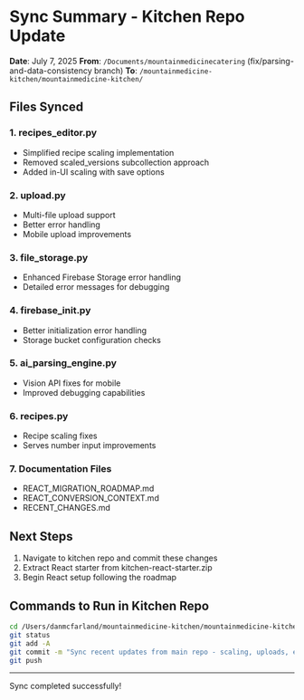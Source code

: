 # Sync Summary - Kitchen Repo Update

**Date**: July 7, 2025
**From**: `/Documents/mountainmedicinecatering` (fix/parsing-and-data-consistency branch)
**To**: `/mountainmedicine-kitchen/mountainmedicine-kitchen/`

## Files Synced

### 1. **recipes_editor.py**
- Simplified recipe scaling implementation
- Removed scaled_versions subcollection approach
- Added in-UI scaling with save options

### 2. **upload.py**
- Multi-file upload support
- Better error handling
- Mobile upload improvements

### 3. **file_storage.py**
- Enhanced Firebase Storage error handling
- Detailed error messages for debugging

### 4. **firebase_init.py**
- Better initialization error handling
- Storage bucket configuration checks

### 5. **ai_parsing_engine.py**
- Vision API fixes for mobile
- Improved debugging capabilities

### 6. **recipes.py**
- Recipe scaling fixes
- Serves number input improvements

### 7. **Documentation Files**
- REACT_MIGRATION_ROADMAP.md
- REACT_CONVERSION_CONTEXT.md
- RECENT_CHANGES.md

## Next Steps

1. Navigate to kitchen repo and commit these changes
2. Extract React starter from kitchen-react-starter.zip
3. Begin React setup following the roadmap

## Commands to Run in Kitchen Repo

```bash
cd /Users/danmcfarland/mountainmedicine-kitchen/mountainmedicine-kitchen/
git status
git add -A
git commit -m "Sync recent updates from main repo - scaling, uploads, error handling"
git push
```

---
Sync completed successfully!